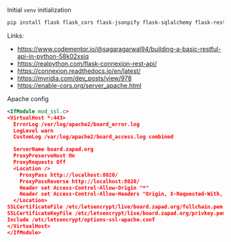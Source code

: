 Initial `venv` initialization

```bash
pip install flask flask_cors flask-jsonpify flask-sqlalchemy flask-restful Flask-Caching 'connexion[swagger-ui]'
```

Links:

  * https://www.codementor.io/@sagaragarwal94/building-a-basic-restful-api-in-python-58k02xsiq
  * https://realpython.com/flask-connexion-rest-api/
  * https://connexion.readthedocs.io/en/latest/
  * https://myridia.com/dev_posts/view/978
  * https://enable-cors.org/server_apache.html

Apache config

```xml
<IfModule mod_ssl.c>
<VirtualHost *:443>
  ErrorLog /var/log/apache2/board_error.log
  LogLevel warn
  CustomLog /var/log/apache2/board_access.log combined

  ServerName board.zapad.org
  ProxyPreserveHost On
  ProxyRequests Off
  <Location />
    ProxyPass http://localhost:8020/
    ProxyPassReverse http://localhost:8020/
    Header set Access-Control-Allow-Origin "*"
    Header set Access-Control-Allow-Headers "Origin, X-Requested-With, Content-Type, Accept"
  </Location>
SSLCertificateFile /etc/letsencrypt/live/board.zapad.org/fullchain.pem
SSLCertificateKeyFile /etc/letsencrypt/live/board.zapad.org/privkey.pem
Include /etc/letsencrypt/options-ssl-apache.conf
</VirtualHost>
</IfModule>
```
